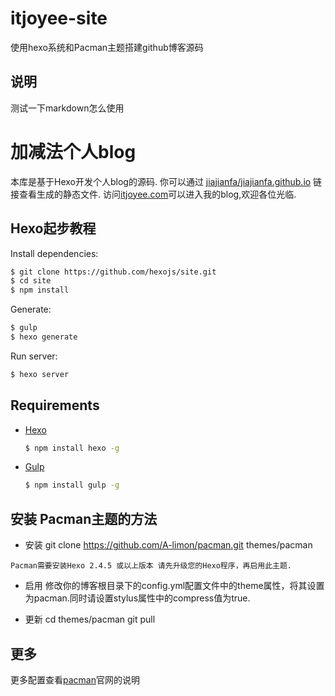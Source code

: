 # itjoyee-site
使用hexo系统和Pacman主题搭建github博客源码
## 说明
测试一下markdown怎么使用

# 加减法个人blog

本库是基于Hexo开发个人blog的源码. 你可以通过 [jiajianfa/jiajianfa.github.io](https://github.com/jiajianfa/jiajianfa.github.io) 链接查看生成的静态文件.
访问[itjoyee.com](http://itjoyee.com)可以进入我的blog,欢迎各位光临.

## Hexo起步教程

Install dependencies:

``` bash
$ git clone https://github.com/hexojs/site.git
$ cd site
$ npm install
```

Generate:

``` bash
$ gulp
$ hexo generate
```

Run server:

``` bash
$ hexo server
```

## Requirements

- [Hexo](http://hexo.io/)

	``` bash
  $ npm install hexo -g
  ```

- [Gulp](http://gulpjs.com/)

	``` bash
	$ npm install gulp -g
	```
## 安装 Pacman主题的方法

- 安装
git clone https://github.com/A-limon/pacman.git themes/pacman
```
Pacman需要安装Hexo 2.4.5 或以上版本 请先升级您的Hexo程序，再启用此主题.
```
- 启用
修改你的博客根目录下的config.yml配置文件中的theme属性，将其设置为pacman.同时请设置stylus属性中的compress值为true.

- 更新
cd themes/pacman
git pull

## 更多
更多配置查看[pacman](http://yangjian.me/workspace/introducing-pacman-theme/)官网的说明
